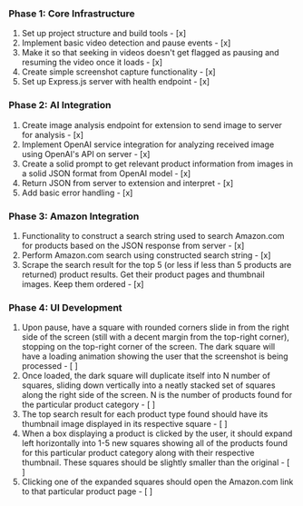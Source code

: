 ### Phase 1: Core Infrastructure
1) Set up project structure and build tools - [x]
2) Implement basic video detection and pause events - [x]
3) Make it so that seeking in videos doesn't get flagged as pausing and resuming the video once it loads - [x]
4) Create simple screenshot capture functionality - [x]
5) Set up Express.js server with health endpoint - [x]

### Phase 2: AI Integration
1) Create image analysis endpoint for extension to send image to server for analysis - [x]
2) Implement OpenAI service integration for analyzing received image using OpenAI's API on server - [x]
3) Create a solid prompt to get relevant product information from images in a solid JSON format from OpenAI model - [x]
4) Return JSON from server to extension and interpret - [x]
5) Add basic error handling - [x]

### Phase 3: Amazon Integration
1) Functionality to construct a search string used to search Amazon.com for products based on the JSON response from server - [x]
2) Perform Amazon.com search using constructed search string - [x]
3) Scrape the search result for the top 5 (or less if less than 5 products are returned) product results. Get their product pages and thumbnail images. Keep them ordered - [x]

### Phase 4: UI Development
1) Upon pause, have a square with rounded corners slide in from the right side of the screen (still with a decent margin from the top-right corner), stopping on the top-right corner of the screen. The dark square will have a loading animation showing the user that the screenshot is being processed - [ ] 
2) Once loaded, the dark square will duplicate itself into N number of squares, sliding down vertically into a neatly stacked set of squares along the right side of the screen. N is the number of products found for the particular product category - [ ]
3) The top search result for each product type found should have its thumbnail image displayed in its respective square - [ ]
4) When a box displaying a product is clicked by the user, it should expand left horizontally into 1-5 new squares showing all of the products found for this particular product category along with their respective thumbnail. These squares should be slightly smaller than the original - [ ]
5) Clicking one of the expanded squares should open the Amazon.com link to that particular product page - [ ]